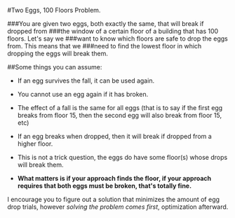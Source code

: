 #Two Eggs, 100 Floors Problem.

###You are given two eggs, both exactly the same, that will break if dropped from
###the window of a certain floor of a building that has 100 floors. Let's say we
###want to know which floors are safe to drop the eggs from. This means that we
###need to find the lowest floor in which dropping the eggs will break them.

##Some things you can assume:

* If an egg survives the fall, it can be used again.

* You cannot use an egg again if it has broken.

* The effect of a fall is the same for all eggs (that is to say if the first egg
breaks from floor 15, then the second egg will also break from floor 15, etc)

* If an egg breaks when dropped, then it will break if dropped from a higher
floor.

* This is not a trick question, the eggs do have some floor(s) whose drops will
break them.

* **What matters is if your approach finds the floor, if your approach requires
that both eggs must be broken, that's totally fine.**

I encourage you to figure out a solution that minimizes the amount of egg drop
trials, however _solving the problem comes first_, optimization afterward.

